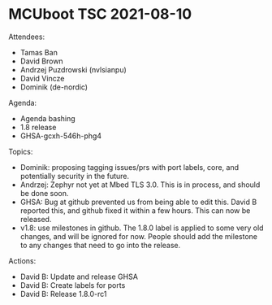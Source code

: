 # MCUboot TSC 2021-08-10

Attendees:

- Tamas Ban
- David Brown
- Andrzej Puzdrowski (nvlsianpu)
- David Vincze
- Dominik (de-nordic)

Agenda:

- Agenda bashing
- 1.8 release
- GHSA-gcxh-546h-phg4

Topics:

- Dominik: proposing tagging issues/prs with port labels, core, and potentially
  security in the future.
- Andrzej: Zephyr not yet at Mbed TLS 3.0.  This is in process, and
  should be done soon.
- GHSA: Bug at github prevented us from being able to edit this. David
  B reported this, and github fixed it within a few hours.  This can
  now be released.
- v1.8: use milestones in github.  The 1.8.0 label is applied to some
  very old changes, and will be ignored for now.  People should add
  the milestone to any changes that need to go into the release.

Actions:

- David B: Update and release GHSA
- David B: Create labels for ports
- David B: Release 1.8.0-rc1
